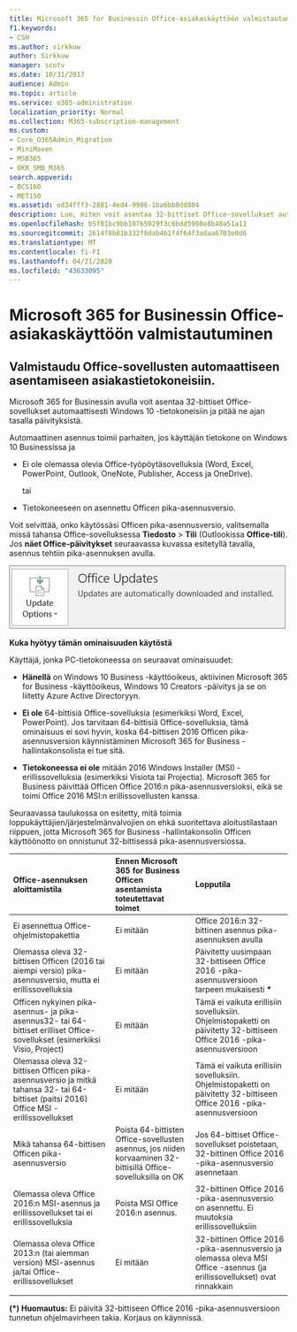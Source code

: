 ```yaml
---
title: Microsoft 365 for Businessin Office-asiakaskäyttöön valmistautuminen
f1.keywords:
- CSH
ms.author: sirkkuw
author: Sirkkuw
manager: scotv
ms.date: 10/31/2017
audience: Admin
ms.topic: article
ms.service: o365-administration
localization_priority: Normal
ms.collection: M365-subscription-management
ms.custom:
- Core_O365Admin_Migration
- MiniMaven
- MSB365
- OKR_SMB_M365
search.appverid:
- BCS160
- MET150
ms.assetid: ed34fff3-2881-4ed4-9906-1ba6bb8dd804
description: Lue, miten voit asentaa 32-bittiset Office-sovellukset automaattisesti Windows 10 -tietokoneisiin ja pitää ne ajan tasalla.
ms.openlocfilehash: b5f01bc9bb10765929f3c6bdd5908e8b48a51a11
ms.sourcegitcommit: 2614f8b81b332f8dab461f4f64f3adaa6703e0d6
ms.translationtype: MT
ms.contentlocale: fi-FI
ms.lasthandoff: 04/21/2020
ms.locfileid: "43633095"
---
```

# <a name="prepare-for-office-client-deployment-by-microsoft-365-for-business"></a>Microsoft 365 for Businessin Office-asiakaskäyttöön valmistautuminen

## <a name="prepare-to-automatically-install-office-apps-to-client-computers"></a>Valmistaudu Office-sovellusten automaattiseen asentamiseen asiakastietokoneisiin.

Microsoft 365 for Businessin avulla voit asentaa 32-bittiset Office-sovellukset automaattisesti Windows 10 -tietokoneisiin ja pitää ne ajan tasalla päivityksistä.
  
Automaattinen asennus toimii parhaiten, jos käyttäjän tietokone on Windows 10 Businessissa ja
  
- Ei ole olemassa olevia Office-työpöytäsovelluksia (Word, Excel, PowerPoint, Outlook, OneNote, Publisher, Access ja OneDrive).
    
    tai
    
- Tietokoneeseen on asennettu Officen pika-asennusversio.
    
Voit selvittää, onko käytössäsi Officen pika-asennusversio, valitsemalla missä tahansa Office-sovelluksessa **Tiedosto** \> **Tili** (Outlookissa **Office-tili**). Jos **näet Office-päivitykset** seuraavassa kuvassa esitetyllä tavalla, asennus tehtiin pika-asennuksen avulla. 
  
![Screenshot of Office updates in Office app Account](../media/e3439380-fa43-4ed6-ae5d-64851c297df5.png)
  
 **Kuka hyötyy tämän ominaisuuden käytöstä**
  
Käyttäjä, jonka PC-tietokoneessa on seuraavat ominaisuudet:
  
- **Hänellä** on Windows 10 Business -käyttöoikeus, aktiivinen Microsoft 365 for Business -käyttöoikeus, Windows 10 Creators -päivitys ja se on liitetty Azure Active Directoryyn. 
    
- **Ei ole** 64-bittisiä Office-sovelluksia (esimerkiksi Word, Excel, PowerPoint). Jos tarvitaan 64-bittisiä Office-sovelluksia, tämä ominaisuus ei sovi hyvin, koska 64-bittisen 2016 Officen pika-asennusversion käynnistäminen Microsoft 365 for Business -hallintakonsolista ei tue sitä. 
    
- **Tietokoneessa ei ole** mitään 2016 Windows Installer (MSI) -erillissovelluksia (esimerkiksi Visiota tai Projectia). Microsoft 365 for Business päivittää Officen Office 2016:n pika-asennusversioksi, eikä se toimi Office 2016 MSI:n erillissovellusten kanssa. 
    
Seuraavassa taulukossa on esitetty, mitä toimia loppukäyttäjien/järjestelmänvalvojien on ehkä suoritettava aloitustilastaan riippuen, jotta Microsoft 365 for Business -hallintakonsolin Officen käyttöönotto on onnistunut 32-bittisessä pika-asennusversiossa.
  
|**Office-asennuksen aloittamistila**|**Ennen Microsoft 365 for Business Officen asentamista toteutettavat toimet**|**Lopputila**|
|:-----|:-----|:-----|
|Ei asennettua Office-ohjelmistopakettia  <br/> |Ei mitään  <br/> |Office 2016:n 32-bittinen asennus pika-asennuksen avulla  <br/> |
|Olemassa oleva 32-bittisen Officen (2016 tai aiempi versio) pika-asennusversio, mutta ei erillissovelluksia  <br/> |Ei mitään  <br/> |Päivitetty uusimpaan 32-bittiseen Office 2016 -pika-asennusversioon tarpeen mukaisesti **\*** <br/> |
|Officen nykyinen pika-asennus- ja pika-asennus32- tai 64-bittiset erilliset Office-sovellukset (esimerkiksi Visio, Project)  <br/> |Ei mitään  <br/> |Tämä ei vaikuta erillisiin sovelluksiin. Ohjelmistopaketti on päivitetty 32-bittiseen Office 2016 -pika-asennusversioon  <br/> |
|Olemassa oleva 32-bittisen Officen pika-asennusversio ja mitkä tahansa 32- tai 64-bittiset (paitsi 2016) Office MSI -erillissovellukset  <br/> |Ei mitään  <br/> |Tämä ei vaikuta erillisiin sovelluksiin. Ohjelmistopaketti on päivitetty 32-bittiseen Office 2016 -pika-asennusversioon  <br/> ||||
|Mikä tahansa 64-bittisen Officen pika-asennusversio  <br/> |Poista 64-bittisten Office-sovellusten asennus, jos niiden korvaaminen 32-bittisillä Office-sovelluksilla on OK  <br/> |Jos 64-bittiset Office-sovellukset poistetaan, 32-bittinen Office 2016 -pika-asennusversio asennetaan  <br/> |
|Olemassa oleva Office 2016:n MSI-asennus ja erillissovellukset tai ei erillissovelluksia  <br/> |Poista MSI Office 2016:n asennus.  <br/> |32-bittinen Office 2016 -pika-asennusversio on asennettu. Ei muutoksia erillissovelluksiin  <br/> |
|Olemassa oleva Office 2013:n (tai aiemman version) MSI-asennus ja/tai Office-erillissovellukset  <br/> |Ei mitään  <br/> |32-bittinen Office 2016 -pika-asennusversio ja olemassa oleva MSI Office -asennus (ja erillissovellukset) ovat rinnakkain  <br/> |
||||
   
 **(\*) Huomautus:** Ei päivitä 32-bittiseen Office 2016 -pika-asennusversioon tunnetun ohjelmavirheen takia. Korjaus on käynnissä. 
  
